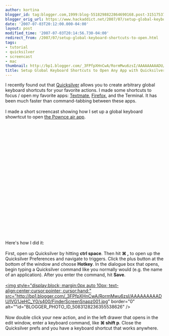 ```yaml
---
author: kortina
blogger_id: tag:blogger.com,1999:blog-5518298822864690168.post-3151753754102447613
blogger_orig_url: https://www.hackaddict.net/2007/07/setup-global-keyboard-shortcuts-to-open.html
date: '2007-07-03T20:12:00.000-04:00'
layout: post
modified_time: '2007-07-03T20:14:56.730-04:00'
redirect_from: /2007/07/setup-global-keyboard-shortcuts-to-open.html
tags:
- tutorial
- quicksilver
- screencast
- mac
thumbnail: http://bp1.blogger.com/_3FPfpXHnCwA/RormMwu6zsI/AAAAAAAAADU/lVG1JeHC_Y0/s72-c/FinderScreenSnapz001.jpg
title: Setup Global Keyboard Shortcuts to Open Any App with Quicksilver
---
```


I recently found out that <a href="http://quicksilver.blacktree.com/" title="quicksilver:<br />the key is mighter">Quicksilver</a> allows you to create arbitrary global keyboard shortcuts for your favorite actions.  I made some shortcuts to focus / open my favorite apps: <a href="http://macromates.com/" title="TextMate — The Missing Editor for Mac OS X">Textmate</a>, <a href="http://www.mozilla.com/firefox/" title="Firefox - Rediscover the Web">Firefox</a>, and the Terminal.  It has been much faster than command-tabbing between these apps.<br /><br />I made a short screencast showing how I set up a global keyboard showrtcut to open <a href="http://pownce.com">the Pownce air app</a>.<br /><br /><object width="425" height="350"> <param name="movie" value="http://www.youtube.com/v/oidK2SFqhqU"> </param> <embed src="http://www.youtube.com/v/oidK2SFqhqU" type="application/x-shockwave-flash" width="425" height="350"> </embed> </object><br /><br />Here's how I did it:<br /><br />First, open up Quicksilver by hitting <b>ctrl space</b>.  Then hit <b>&#8984; ,</b> to open up the Quicksilver Preferences and navigate to triggers.  Click the plus button at the bottom of the window and choose <b>Hotkey</b>.  In the dialogue box that opens, begin typing a Quicksilver command like you normally would (e.g. the name of an application).  After you enter the command, hit <b>Save</b>.<br /><br /><a onblur="try {parent.deselectBloggerImageGracefully();} catch(e) {}" href="http://bp1.blogger.com/_3FPfpXHnCwA/RormMwu6zsI/AAAAAAAAADU/lVG1JeHC_Y0/s1600-h/FinderScreenSnapz001.jpg"><img style="display:block; margin:0px auto 10px; text-align:center;cursor:pointer; cursor:hand;" src="http://bp1.blogger.com/_3FPfpXHnCwA/RormMwu6zsI/AAAAAAAAADU/lVG1JeHC_Y0/s400/FinderScreenSnapz001.jpg" border="0" alt=""id="BLOGGER_PHOTO_ID_5083128236355538626" /></a><br /><br />Now double click your new action, and in the left drawer that opens in the edit window, enter a keyboard command, like <b>&#8984; shift p</b>.  Close the Quicksilver prefs and you have a keyboard shortcut that works anywhere.